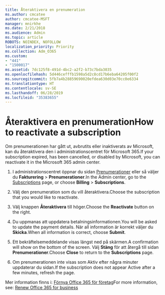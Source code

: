 ```yaml
---
title: Återaktivera en prenumeration
ms.author: cmcatee
author: cmcatee-MSFT
manager: mnirkhe
ms.date: 2/21/2018
ms.audience: Admin
ms.topic: article
ROBOTS: NOINDEX, NOFOLLOW
localization_priority: Priority
ms.collection: Adm_O365
ms.custom:
- "441"
- "1500017"
ms.assetid: 7dc125f8-491d-4bc2-a2f2-b73c7bda3035
ms.openlocfilehash: 5d446cefffb1598a5d2c8cd17b6eba64205f00f2
ms.sourcegitcommit: 5fb7a4b28859690020efdea630d03e70cc0e6334
ms.translationtype: HT
ms.contentlocale: sv-SE
ms.lasthandoff: 06/28/2019
ms.locfileid: "35383655"
---
```

# <a name="how-to-reactivate-a-subscription"></a><span data-ttu-id="ea477-102">Återaktivera en prenumeration</span><span class="sxs-lookup"><span data-stu-id="ea477-102">How to reactivate a subscription</span></span>

<span data-ttu-id="ea477-103">Om prenumerationen har gått ut, avbrutits eller inaktiverats av Microsoft, kan du återaktivera den i administrationscentret för Microsoft 365.</span><span class="sxs-lookup"><span data-stu-id="ea477-103">If your subscription expired, has been cancelled, or disabled by Microsoft, you can reactivate it in the Microsoft 365 admin center.</span></span>
  
1. <span data-ttu-id="ea477-104">I administrationscentret öppnar du sidan [Prenumerationer](https://go.microsoft.com/fwlink/p/?linkid=842054) eller så väljer du **Fakturering** \> **Prenumerationer**.</span><span class="sxs-lookup"><span data-stu-id="ea477-104">In the Admin center, go to the [Subscriptions](https://go.microsoft.com/fwlink/p/?linkid=842054) page, or choose **Billing** \> **Subscriptions**.</span></span>

2. <span data-ttu-id="ea477-105">Välj den prenumeration som du vill återaktivera.</span><span class="sxs-lookup"><span data-stu-id="ea477-105">Choose the subscription that you would like to reactivate.</span></span>

3. <span data-ttu-id="ea477-106">Välj knappen **Återaktivera** till höger.</span><span class="sxs-lookup"><span data-stu-id="ea477-106">Choose the **Reactivate** button on the right.</span></span>

4. <span data-ttu-id="ea477-107">Du uppmanas att uppdatera betalningsinformationen.</span><span class="sxs-lookup"><span data-stu-id="ea477-107">You will be asked to update the payment details.</span></span> <span data-ttu-id="ea477-108">När all information är korrekt väljer du **Skicka**.</span><span class="sxs-lookup"><span data-stu-id="ea477-108">When all information is correct, choose **Submit**.</span></span>

5. <span data-ttu-id="ea477-109">Ett bekräftelsemeddelande visas längst ned på skärmen.</span><span class="sxs-lookup"><span data-stu-id="ea477-109">A confirmation will show on the bottom of the screen.</span></span> <span data-ttu-id="ea477-110">Välj **Stäng** för att återgå till sidan **Prenumerationer**.</span><span class="sxs-lookup"><span data-stu-id="ea477-110">Choose **Close** to return to the **Subscriptions** page.</span></span>

6. <span data-ttu-id="ea477-111">Om prenumerationen inte visas som Aktiv efter några minuter uppdaterar du sidan.</span><span class="sxs-lookup"><span data-stu-id="ea477-111">If the subscription does not appear Active after a few minutes, refresh the page.</span></span>

<span data-ttu-id="ea477-112">Mer information finns i: [Förnya Office 365 för företag](https://support.office.com/article/8d83b530-f4ca-47f6-a666-e5791cbacc7e)</span><span class="sxs-lookup"><span data-stu-id="ea477-112">For more information, see: [Renew Office 365 for business](https://support.office.com/article/8d83b530-f4ca-47f6-a666-e5791cbacc7e)</span></span>
  
